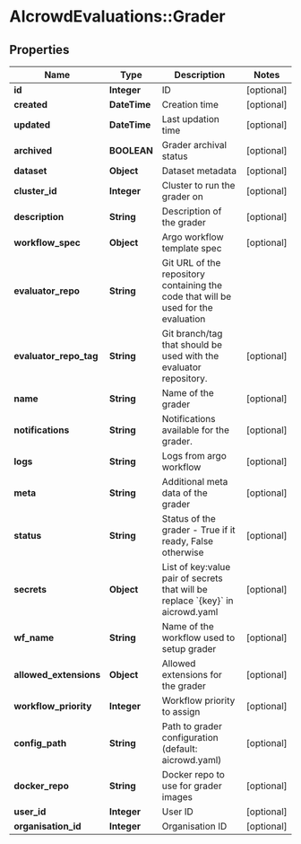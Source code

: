 # AIcrowdEvaluations::Grader

## Properties
Name | Type | Description | Notes
------------ | ------------- | ------------- | -------------
**id** | **Integer** | ID | [optional] 
**created** | **DateTime** | Creation time | [optional] 
**updated** | **DateTime** | Last updation time | [optional] 
**archived** | **BOOLEAN** | Grader archival status | [optional] 
**dataset** | **Object** | Dataset metadata | [optional] 
**cluster_id** | **Integer** | Cluster to run the grader on | [optional] 
**description** | **String** | Description of the grader | [optional] 
**workflow_spec** | **Object** | Argo workflow template spec | [optional] 
**evaluator_repo** | **String** | Git URL of the repository containing the code that will be used for the evaluation | 
**evaluator_repo_tag** | **String** | Git branch/tag that should be used with the evaluator repository. | [optional] 
**name** | **String** | Name of the grader | [optional] 
**notifications** | **String** | Notifications available for the grader. | [optional] 
**logs** | **String** | Logs from argo workflow | [optional] 
**meta** | **String** | Additional meta data of the grader | [optional] 
**status** | **String** | Status of the grader - True if it ready, False otherwise | [optional] 
**secrets** | **Object** | List of key:value pair of secrets that will be replace &#x60;{key}&#x60; in aicrowd.yaml | [optional] 
**wf_name** | **String** | Name of the workflow used to setup grader | [optional] 
**allowed_extensions** | **Object** | Allowed extensions for the grader | [optional] 
**workflow_priority** | **Integer** | Workflow priority to assign | [optional] 
**config_path** | **String** | Path to grader configuration (default: aicrowd.yaml) | [optional] 
**docker_repo** | **String** | Docker repo to use for grader images | [optional] 
**user_id** | **Integer** | User ID | [optional] 
**organisation_id** | **Integer** | Organisation ID | [optional] 


